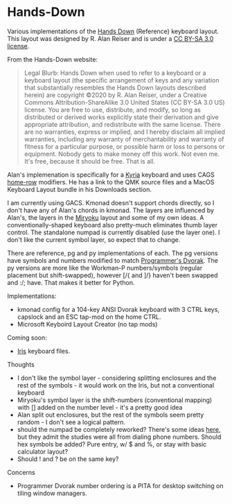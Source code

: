 # Hands-Down
Various implementations of the [Hands
Down](https://sites.google.com/alanreiser.com/handsdown) (Reference) keyboard
layout.  This layout was designed by R. Alan Reiser and is under a [CC BY-SA 3.0 license](https://creativecommons.org/licenses/by-sa/3.0/).

From the Hands-Down website:

> Legal Blurb: Hands Down when used to refer to a keyboard or a keyboard layout (the specific arrangement of keys and any variation that substantially resembles the Hands Down layouts described herein) are copyright ©2020 by R. Alan Reiser, under a Creative Commons Attribution-ShareAlike 3.0 United States (CC BY-SA 3.0 US) license. You are free to use, distribute, and modify, so long as distributed or derived works explicitly state their derivation and give appropriate attribution, and redistribute with the same license. There are no warranties, express or implied, and I hereby disclaim all implied warranties, including any warranty of merchantability and warranty of fitness for a particular purpose, or possible harm or loss to persons or equipment. Nobody gets to make money off this work. Not even me. It's free, because it should be free. That is all.

Alan's implemenation is specifically for a [Kyria](https://splitkb.com/)
keyboard and uses CAGS [home-row](https://precondition.github.io/home-row-mods)
modifiers.  He has a link to the QMK source files and a MacOS Keyboard Layout bundle in his Downloads section.

I am currently using GACS.  Kmonad doesn't support chords directly, so I don't
have any of Alan's chords in kmonad.  The layers are influenced by Alan's, the
layers in the
[Miryoku](https://github.com/manna-harbour/qmk_firmware/blob/miryoku/users/manna-harbour_miryoku/miryoku.org)
layout and some of my own ideas.  A conventionally-shaped keyboard also
pretty-much eliminates thumb layer control.  The standalone numpad is currently
disabled (use the layer one).  I don't like the current symbol layer, so expect
that to change.

There are reference, pg and py implementations of each.
The pg versions have symbols and numbers modified to match [Programmer's Dvorak](https://www.kaufmann.no/roland/dvorak/).  The py versions are more like the Workman-P numbers/symbols (regular placement but shift-swapped), however [/{ and ]/} haven't been swapped and :/; have.  That makes it better for Python.


Implementations:
   * kmonad config for a 104-key ANSI Dvorak keyboard with 3 CTRL keys, capslock and an ESC tap-mod on the home CTRL.
   * Microsoft Keyboird Layout Creator (no tap mods)

Coming soon:
   * [Iris](https://keeb.io/collections/iris-split-ergonomic-keyboard) keyboard files.

Thoughts
   * I don't like the symbol layer - considering splitting enclosures and the rest of the symbols - it would work on the Iris, but not a conventional keyboard
   * Miryoku's symbol layer is the shift-numbers (conventional mapping) with [] added on the number level - it's a pretty good idea
   * Alan split out enclosures, but the rest of the symbols seem pretty random - I don't see a logical pattern.
   * should the numpad be completely reworked?  There's some ideas [here](https://geekhack.org/index.php?topic=72149.0), but they admit the studies were all from dialing phone numbers.  Should hex symbols be added?  Pure entry, w/ $ and %, or stay with basic calculator layout?
   * Should ! and ? be on the same key?

Concerns
   * Programmer Dvorak number ordering is a PITA for desktop switching on tiling window managers.
